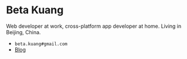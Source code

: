 # Beta Kuang

Web developer at work, cross-platform app developer at home. Living in Beijing, China.

- `beta.kuang#gmail.com`
- [Blog](https://betakuang.me)
